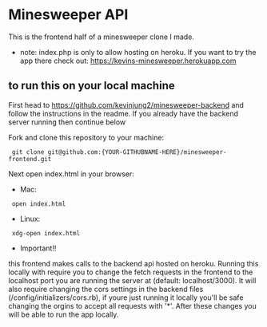 # Minesweeper API

This is the frontend half of a minesweeper clone I made.

* note: index.php is only to allow hosting on heroku. If you want to try the app there check out:
https://kevins-minesweeper.herokuapp.com

## to run this on your local machine
  First head to https://github.com/kevinjung2/minesweeper-backend and follow the instructions in the readme. If you already have the backend server running then continue below


 Fork and clone this repository to your machine:

 ```
  git clone git@github.com:{YOUR-GITHUBNAME-HERE}/minesweeper-frontend.git
 ```

Next open index.html in your browser:

  * Mac:

 ```
  open index.html
 ```

 * Linux:

```
 xdg-open index.html
```

 * Important!!

 this frontend makes calls to the backend api hosted on heroku. Running this locally with require you to change the fetch requests in the frontend to the localhost port you are running the server at (default: localhost/3000). It will also require changing the cors settings in the backend files (/config/initializers/cors.rb), if youre just running it locally you'll be safe changing the orgins to accept all requests with '*'. After these changes you will be able to run the app locally.
